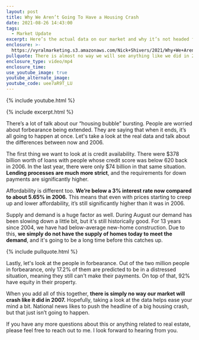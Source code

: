 ```yaml
---
layout: post
title: Why We Aren’t Going To Have a Housing Crash
date: 2021-08-26 14:43:00
tags:
  - Market Update
excerpt: Here’s the actual data on our market and why it’s not headed for a crash.
enclosure: >-
  https://vyralmarketing.s3.amazonaws.com/Nick+Shivers/2021/Why+We+Aren%E2%80%99t+Going+To+Have+a+Housing+Crash.mp4
pullquote: There is almost no way we will see anything like we did in 2006 and 2007.
enclosure_type: video/mp4
enclosure_time:
use_youtube_image: true
youtube_alternate_image:
youtube_code: uee7aR9T_LU
---
```

{% include youtube.html %}

{% include excerpt.html %}

There’s a lot of talk about our “housing bubble” bursting. People are worried about forbearance being extended. They are saying that when it ends, it’s all going to happen at once. Let's take a look at the real data and talk about the differences between now and 2006.

The first thing we want to look at is credit availability. There were $378 billion worth of loans with people whose credit score was below 620 back in 2006. In the last year, there were only $74 billion in that same situation. **Lending processes are much more strict**, and the requirements for down payments are significantly higher.

Affordability is different too. **We’re below a 3% interest rate now compared to about 5.65% in 2006.** This means that even with prices starting to creep up and lower affordability, it’s still significantly higher than it was in 2006.

Supply and demand is a huge factor as well. During August our demand has been slowing down a little bit, but it's still historically good. For 13 years since 2004, we have had below-average new-home construction. Due to this, **we simply do not have the supply of homes today to meet the demand**, and it's going to be a long time before this catches up.

{% include pullquote.html %}

Lastly, let's look at the people in forbearance. Out of the two million people in forbearance, only 17.2% of them are predicted to be in a distressed situation, meaning they still can't make their payments. On top of that, 92% have equity in their property.

When you add all of this together, **there is simply no way our market will crash like it did in 2007.** Hopefully, taking a look at the data helps ease your mind a bit. National news likes to push the headline of a big housing crash, but that just isn’t going to happen.

If you have any more questions about this or anything related to real estate, please feel free to reach out to me. I look forward to hearing from you.

